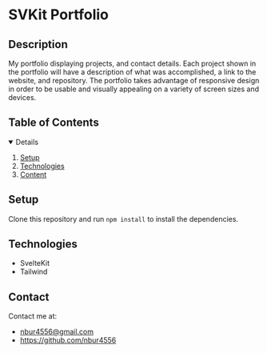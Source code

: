 # SVKit Portfolio

## Description

My portfolio displaying projects, and contact details. Each project shown in the portfolio will have a description of what was accomplished, a link to the website, and repository. The portfolio takes advantage of responsive design in order to be usable and visually appealing on a variety of screen sizes and devices.

## Table of Contents
<details open="open">
    <ol>
        <li><a href="#Setup">Setup</a></li>
        <li><a href="#Technologies">Technologies</a></li>
        <li><a href="#Content">Content</a></li>
    </ol>
</details>

## Setup

Clone this repository and run `npm install` to install the dependencies.

## Technologies

 - SvelteKit
 - Tailwind

 ## Contact

 Contact me at:

 - nbur4556@gmail.com
 - https://github.com/nbur4556